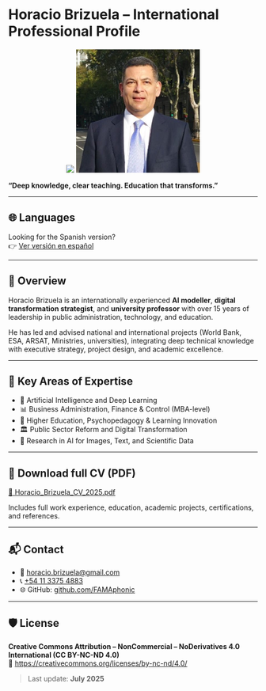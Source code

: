 # Horacio Brizuela – International Professional Profile

<p align="center">
  <img src="./img/horacio-profile.jpg" width="250">
  <img src="./horacio-profile.jpeg" width="250">

</p>

**“Deep knowledge, clear teaching. Education that transforms.”**

---

## 🌐 Languages  
Looking for the Spanish version?  
👉 [Ver versión en español](https://github.com/FAMAphonic/cv-horacio-brizuela/tree/spanish)

---

## 🧭 Overview

Horacio Brizuela is an internationally experienced **AI modeller**, **digital transformation strategist**, and **university professor** with over 15 years of leadership in public administration, technology, and education.

He has led and advised national and international projects (World Bank, ESA, ARSAT, Ministries, universities), integrating deep technical knowledge with executive strategy, project design, and academic excellence.

---

## 🎯 Key Areas of Expertise

- 🤖 Artificial Intelligence and Deep Learning
- 📊 Business Administration, Finance & Control (MBA-level)
- 🧠 Higher Education, Psychopedagogy & Learning Innovation
- 🏛️ Public Sector Reform and Digital Transformation
- 🔬 Research in AI for Images, Text, and Scientific Data

---

## 📄 Download full CV (PDF)

[📎 Horacio_Brizuela_CV_2025.pdf](./Horacio_Brizuela_CV_2025.pdf)

Includes full work experience, education, academic projects, certifications, and references.

---

## 📬 Contact

- 📧 [horacio.brizuela@gmail.com](mailto:horacio.brizuela@gmail.com)  
- 📞 [+54 11 3375 4883](https://wa.me/541133754883)  
- 🌐 GitHub: [github.com/FAMAphonic](https://github.com/FAMAphonic)

---

## 🛡️ License

**Creative Commons Attribution – NonCommercial – NoDerivatives 4.0 International (CC BY-NC-ND 4.0)**  
🔗 https://creativecommons.org/licenses/by-nc-nd/4.0/

> Last update: **July 2025**
